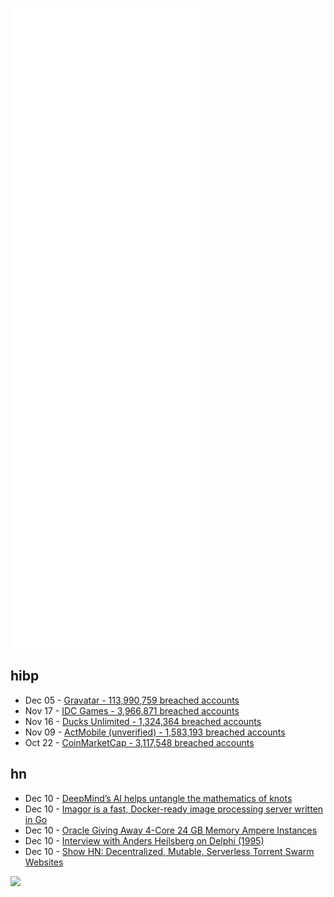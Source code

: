 ![Metrics](https://raw.githubusercontent.com/phixion/phixion/master/metrics.svg)

## hibp

<!--
for https://github.com/phixion/phixion/blob/main/.github/workflows/feeds.yml
-->
<!--START_SECTION:haveibeenpwnd-->
- Dec 05 - [Gravatar - 113,990,759 breached accounts](https://haveibeenpwned.com/PwnedWebsites#Gravatar)
- Nov 17 - [IDC Games - 3,966,871 breached accounts](https://haveibeenpwned.com/PwnedWebsites#IDCGames)
- Nov 16 - [Ducks Unlimited - 1,324,364 breached accounts](https://haveibeenpwned.com/PwnedWebsites#DucksUnlimited)
- Nov 09 - [ActMobile (unverified) - 1,583,193 breached accounts](https://haveibeenpwned.com/PwnedWebsites#ActMobile)
- Oct 22 - [CoinMarketCap - 3,117,548 breached accounts](https://haveibeenpwned.com/PwnedWebsites#CoinMarketCap)
<!--END_SECTION:haveibeenpwnd-->

## hn

<!--
for https://github.com/phixion/phixion/blob/main/.github/workflows/feeds.yml
-->
<!--START_SECTION:hn-->
- Dec 10 - [DeepMind’s AI helps untangle the mathematics of knots](https://www.nature.com/articles/d41586-021-03593-1)
- Dec 10 - [Imagor is a fast, Docker-ready image processing server written in Go](https://github.com/cshum/imagor)
- Dec 10 - [Oracle Giving Away 4-Core 24 GB Memory Ampere Instances](https://www.servethehome.com/oracle-cloud-giving-away-ampere-arm-a1-instances-always-free/)
- Dec 10 - [Interview with Anders Hejlsberg on Delphi (1995)](https://www.theopenforce.com/2020/02/anders-hejlsberg-delphi-1995.html)
- Dec 10 - [Show HN: Decentralized, Mutable, Serverless Torrent Swarm Websites](https://github.com/publiusfederalist/federalist)
<!--END_SECTION:hn-->

<!--
for https://yhype.me
-->
![](https://hit.yhype.me/github/profile?user_id=13013670)
